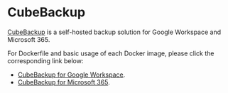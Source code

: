 # CubeBackup

[CubeBackup](https://www.cubebackup.com) is a self-hosted backup solution for Google Workspace and Microsoft 365.

For Dockerfile and basic usage of each Docker image, please click the corresponding link below:

* [CubeBackup for Google Workspace](./workspace/README.md).
* [CubeBackup for Microsoft 365](./ms365/README.md).
